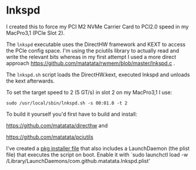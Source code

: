 # lnkspd


I created this to force my PCI M2 NVMe Carrier Card to PCI2.0 speed in my MacPro3,1 (PCIe Slot 2).

The `lnkspd` executable uses the DirectHW framework and KEXT to access the PCIe config space. I'm using the pciutils library to actually read and write the relevant bits whereas in my first attempt I used a more direct approach https://github.com/matatata/rwmem/blob/master/lnkspd.c .

The `lnkspd.sh` script loads the DirectHW.kext, executed lnkspd and unloads the kext afterwards.

To set the target speed to 2 (5 GT/s) in slot 2 on my MacPro3,1 I use:

```
sudo /usr/local/sbin/lnkspd.sh -s 00:01.0 -t 2
```


To build it yourself you'd first have to build and install:

https://github.com/matatata/directhw and

https://github.com/matatata/pciutils

I've created a [pkg installer file](https://github.com/matatata/lnkspd/raw/master/matatata.lnkspd.pkg) that also includes a 
LaunchDaemon (the plist file) that executes the script on boot. Enable it with `sudo launchctl load -w /Library/LaunchDaemons/com.github.matatata.lnkspd.plist'


